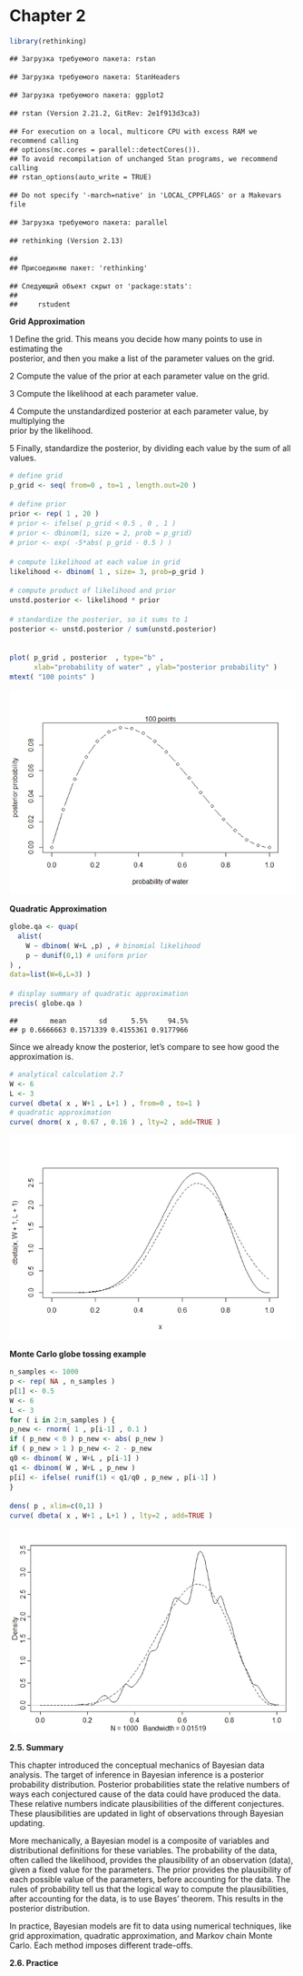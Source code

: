 Chapter 2
================

``` r
library(rethinking)
```

    ## Загрузка требуемого пакета: rstan

    ## Загрузка требуемого пакета: StanHeaders

    ## Загрузка требуемого пакета: ggplot2

    ## rstan (Version 2.21.2, GitRev: 2e1f913d3ca3)

    ## For execution on a local, multicore CPU with excess RAM we recommend calling
    ## options(mc.cores = parallel::detectCores()).
    ## To avoid recompilation of unchanged Stan programs, we recommend calling
    ## rstan_options(auto_write = TRUE)

    ## Do not specify '-march=native' in 'LOCAL_CPPFLAGS' or a Makevars file

    ## Загрузка требуемого пакета: parallel

    ## rethinking (Version 2.13)

    ## 
    ## Присоединяю пакет: 'rethinking'

    ## Следующий объект скрыт от 'package:stats':
    ## 
    ##     rstudent

**Grid Approximation**

1 Define the grid. This means you decide how many points to use in
estimating the  
posterior, and then you make a list of the parameter values on the grid.

2 Compute the value of the prior at each parameter value on the grid.

3 Compute the likelihood at each parameter value.

4 Compute the unstandardized posterior at each parameter value, by
multiplying the  
prior by the likelihood.

5 Finally, standardize the posterior, by dividing each value by the sum
of all values.

``` r
# define grid
p_grid <- seq( from=0 , to=1 , length.out=20 )

# define prior
prior <- rep( 1 , 20 )
# prior <- ifelse( p_grid < 0.5 , 0 , 1 )
# prior <- dbinom(1, size = 2, prob = p_grid)
# prior <- exp( -5*abs( p_grid - 0.5 ) )

# compute likelihood at each value in grid
likelihood <- dbinom( 1 , size= 3, prob=p_grid )

# compute product of likelihood and prior
unstd.posterior <- likelihood * prior

# standardize the posterior, so it sums to 1
posterior <- unstd.posterior / sum(unstd.posterior)


plot( p_grid , posterior  , type="b" ,
      xlab="probability of water" , ylab="posterior probability" )
mtext( "100 points" )
```

![](grid_approximation_files/figure-gfm/unnamed-chunk-2-1.png)<!-- -->

**Quadratic Approximation**

``` r
globe.qa <- quap(
  alist(
    W ~ dbinom( W+L ,p) , # binomial likelihood
    p ~ dunif(0,1) # uniform prior
) ,
data=list(W=6,L=3) )

# display summary of quadratic approximation
precis( globe.qa )
```

    ##        mean        sd      5.5%     94.5%
    ## p 0.6666663 0.1571339 0.4155361 0.9177966

Since we already know the posterior, let’s compare to see how good the
approximation is.

``` r
# analytical calculation 2.7
W <- 6
L <- 3
curve( dbeta( x , W+1 , L+1 ) , from=0 , to=1 )
# quadratic approximation
curve( dnorm( x , 0.67 , 0.16 ) , lty=2 , add=TRUE )
```

![](grid_approximation_files/figure-gfm/unnamed-chunk-4-1.png)<!-- -->

**Monte Carlo globe tossing example**

``` r
n_samples <- 1000
p <- rep( NA , n_samples )
p[1] <- 0.5
W <- 6
L <- 3
for ( i in 2:n_samples ) {
p_new <- rnorm( 1 , p[i-1] , 0.1 )
if ( p_new < 0 ) p_new <- abs( p_new )
if ( p_new > 1 ) p_new <- 2 - p_new
q0 <- dbinom( W , W+L , p[i-1] )
q1 <- dbinom( W , W+L , p_new )
p[i] <- ifelse( runif(1) < q1/q0 , p_new , p[i-1] )
}

dens( p , xlim=c(0,1) )
curve( dbeta( x , W+1 , L+1 ) , lty=2 , add=TRUE )
```

![](grid_approximation_files/figure-gfm/unnamed-chunk-5-1.png)<!-- -->

**2.5. Summary**

This chapter introduced the conceptual mechanics of Bayesian data
analysis. The target of inference in Bayesian inference is a posterior
probability distribution. Posterior probabilities state the relative
numbers of ways each conjectured cause of the data could have produced
the data. These relative numbers indicate plausibilities of the
different conjectures. These plausibilities are updated in light of
observations through Bayesian updating.

More mechanically, a Bayesian model is a composite of variables and
distributional definitions for these variables. The probability of the
data, often called the likelihood, provides the plausibility of an
observation (data), given a fixed value for the parameters. The prior
provides the plausibility of each possible value of the parameters,
before accounting for the data. The rules of probability tell us that
the logical way to compute the plausibilities, after accounting for the
data, is to use Bayes’ theorem. This results in the posterior
distribution.

In practice, Bayesian models are fit to data using numerical techniques,
like grid approximation, quadratic approximation, and Markov chain Monte
Carlo. Each method imposes different trade-offs.

**2.6. Practice**
